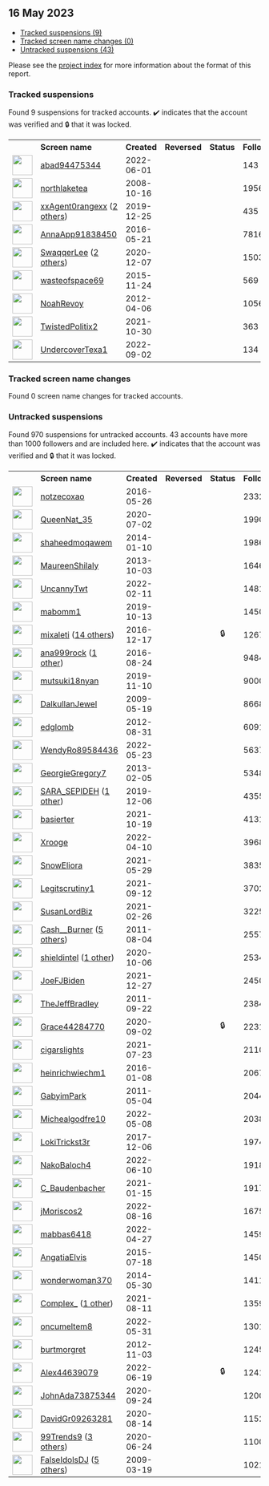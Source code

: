 ## 16 May 2023

* [Tracked suspensions (9)](#tracked-suspensions)
* [Tracked screen name changes (0)](#tracked-screen-name-changes)
* [Untracked suspensions (43)](#untracked-suspensions)

Please see the [project index](https://github.com/travisbrown/twitter-watch) for more information about the format of this report.

### Tracked suspensions

Found 9 suspensions for tracked accounts.
  ✔️ indicates that the account was verified and 🔒 that it was locked.

<table>
    <tr>
        <th></th>
        <th align="left">Screen name</th>
        <th align="left">Created</th>
        <th align="left">Reversed</th>
        <th align="left">Status</th>
        <th align="left">Followers</th>
        <th align="left">Ranking</th></tr>
    </tr>
        <tr>
            <td><a href="https://twitter.com/intent/user?user_id=1532099655399514112">
                <img src="https://pbs.twimg.com/profile_images/1537839899163901953/8kEhfboW_normal.jpg" width="40px" height="40px" align="center"/></a>
            </td>
            <td>
                <a href="https://twitter.com/abad94475344">abad94475344</a></td>
            <td>2022-06-01</td>
            <td></td>
            <td align="center"></td>
            <td>143</td>
            <td>10139</td>
        </tr>
        <tr>
            <td><a href="https://twitter.com/intent/user?user_id=16813689">
                <img src="https://pbs.twimg.com/profile_images/831864402689269760/eElQOJum_normal.jpg" width="40px" height="40px" align="center"/></a>
            </td>
            <td>
                <a href="https://twitter.com/northlaketea">northlaketea</a></td>
            <td>2008-10-16</td>
            <td></td>
            <td align="center"></td>
            <td>1956</td>
            <td>12506</td>
        </tr>
        <tr>
            <td><a href="https://twitter.com/intent/user?user_id=1209647852890337280">
                <img src="https://pbs.twimg.com/profile_images/1563411639327592448/9PAHeBF1_normal.jpg" width="40px" height="40px" align="center"/></a>
            </td>
            <td>
                <a href="https://twitter.com/xxAgent0rangexx">xxAgent0rangexx</a>&nbsp;(<a href="https://api.memory.lol/v1/tw/id/1209647852890337280">2 others</a>)&nbsp;</td>
            <td>2019-12-25</td>
            <td></td>
            <td align="center"></td>
            <td>435</td>
            <td>23384</td>
        </tr>
        <tr>
            <td><a href="https://twitter.com/intent/user?user_id=734168909553766405">
                <img src="https://pbs.twimg.com/profile_images/1587276715117658118/dTYCSi7U_normal.jpg" width="40px" height="40px" align="center"/></a>
            </td>
            <td>
                <a href="https://twitter.com/AnnaApp91838450">AnnaApp91838450</a></td>
            <td>2016-05-21</td>
            <td></td>
            <td align="center"></td>
            <td>78166</td>
            <td>26737</td>
        </tr>
        <tr>
            <td><a href="https://twitter.com/intent/user?user_id=1336059064137244681">
                <img src="https://pbs.twimg.com/profile_images/1510984478906269696/Y5wveUCm_normal.jpg" width="40px" height="40px" align="center"/></a>
            </td>
            <td>
                <a href="https://twitter.com/SwaqqerLee">SwaqqerLee</a>&nbsp;(<a href="https://api.memory.lol/v1/tw/id/1336059064137244681">2 others</a>)&nbsp;</td>
            <td>2020-12-07</td>
            <td></td>
            <td align="center"></td>
            <td>15030</td>
            <td>27674</td>
        </tr>
        <tr>
            <td><a href="https://twitter.com/intent/user?user_id=4347659840">
                <img src="https://pbs.twimg.com/profile_images/1587875319960276993/Q8XTMSNT_normal.jpg" width="40px" height="40px" align="center"/></a>
            </td>
            <td>
                <a href="https://twitter.com/wasteofspace69">wasteofspace69</a></td>
            <td>2015-11-24</td>
            <td></td>
            <td align="center"></td>
            <td>569</td>
            <td>31018</td>
        </tr>
        <tr>
            <td><a href="https://twitter.com/intent/user?user_id=546731540">
                <img src="https://pbs.twimg.com/profile_images/1530939673333358592/ijoamf0q_normal.jpg" width="40px" height="40px" align="center"/></a>
            </td>
            <td>
                <a href="https://twitter.com/NoahRevoy">NoahRevoy</a></td>
            <td>2012-04-06</td>
            <td></td>
            <td align="center"></td>
            <td>10569</td>
            <td>41240</td>
        </tr>
        <tr>
            <td><a href="https://twitter.com/intent/user?user_id=1454482682109472770">
                <img src="https://pbs.twimg.com/profile_images/1546608310882865155/8gnkm-IE_normal.jpg" width="40px" height="40px" align="center"/></a>
            </td>
            <td>
                <a href="https://twitter.com/TwistedPolitix2">TwistedPolitix2</a></td>
            <td>2021-10-30</td>
            <td></td>
            <td align="center"></td>
            <td>363</td>
            <td>95949</td>
        </tr>
        <tr>
            <td><a href="https://twitter.com/intent/user?user_id=1565783229629710338">
                <img src="https://pbs.twimg.com/profile_images/1565797165628375042/aHprJz3M_normal.jpg" width="40px" height="40px" align="center"/></a>
            </td>
            <td>
                <a href="https://twitter.com/UndercoverTexa1">UndercoverTexa1</a></td>
            <td>2022-09-02</td>
            <td></td>
            <td align="center"></td>
            <td>134</td>
            <td>98400</td>
        </tr></table>

### Tracked screen name changes

Found 0 screen name changes for tracked accounts.

### Untracked suspensions

Found 970 suspensions for untracked accounts.
43 accounts have more than 1000 followers and are included here.
  ✔️ indicates that the account was verified and 🔒 that it was locked.

<table>
    <tr>
        <th></th>
        <th align="left">Screen name</th>
        <th align="left">Created</th>
        <th align="left">Reversed</th>
        <th align="left">Status</th>
        <th align="left">Followers</th>
    </tr>
        <tr>
            <td><a href="https://twitter.com/intent/user?user_id=735887272353107968">
                <img src="https://pbs.twimg.com/profile_images/1470171587739631618/B4WK27yy_normal.jpg" width="40px" height="40px" align="center"/></a>
            </td>
            <td>
                <a href="https://twitter.com/notzecoxao">notzecoxao</a></td>
            <td>2016-05-26</td>
            <td></td>
            <td align="center"></td>
            <td>23325</td>
        </tr>
        <tr>
            <td><a href="https://twitter.com/intent/user?user_id=1278822088908906498">
                <img src="https://pbs.twimg.com/profile_images/1592811878299959298/RzQZmenW_normal.jpg" width="40px" height="40px" align="center"/></a>
            </td>
            <td>
                <a href="https://twitter.com/QueenNat_35">QueenNat_35</a></td>
            <td>2020-07-02</td>
            <td></td>
            <td align="center"></td>
            <td>19906</td>
        </tr>
        <tr>
            <td><a href="https://twitter.com/intent/user?user_id=2284952059">
                <img src="https://pbs.twimg.com/profile_images/739808351413018624/PGTiizRR_normal.jpg" width="40px" height="40px" align="center"/></a>
            </td>
            <td>
                <a href="https://twitter.com/shaheedmoqawem">shaheedmoqawem</a></td>
            <td>2014-01-10</td>
            <td></td>
            <td align="center"></td>
            <td>19865</td>
        </tr>
        <tr>
            <td><a href="https://twitter.com/intent/user?user_id=1931585845">
                <img src="https://pbs.twimg.com/profile_images/417778917487812608/-mT4lt41_normal.png" width="40px" height="40px" align="center"/></a>
            </td>
            <td>
                <a href="https://twitter.com/MaureenShilaly">MaureenShilaly</a></td>
            <td>2013-10-03</td>
            <td></td>
            <td align="center"></td>
            <td>16469</td>
        </tr>
        <tr>
            <td><a href="https://twitter.com/intent/user?user_id=1491964206861619202">
                <img src="https://pbs.twimg.com/profile_images/1538744756150276097/m64i8Srw_normal.jpg" width="40px" height="40px" align="center"/></a>
            </td>
            <td>
                <a href="https://twitter.com/UncannyTwt">UncannyTwt</a></td>
            <td>2022-02-11</td>
            <td></td>
            <td align="center"></td>
            <td>14814</td>
        </tr>
        <tr>
            <td><a href="https://twitter.com/intent/user?user_id=1183398474928312321">
                <img src="https://pbs.twimg.com/profile_images/1183498476769939456/EjGDC6Xu_normal.jpg" width="40px" height="40px" align="center"/></a>
            </td>
            <td>
                <a href="https://twitter.com/mabomm1">mabomm1</a></td>
            <td>2019-10-13</td>
            <td></td>
            <td align="center"></td>
            <td>14508</td>
        </tr>
        <tr>
            <td><a href="https://twitter.com/intent/user?user_id=810070961450086404">
                <img src="https://pbs.twimg.com/profile_images/1576974312472547328/uC6n40yb_normal.jpg" width="40px" height="40px" align="center"/></a>
            </td>
            <td>
                <a href="https://twitter.com/mixaleti">mixaleti</a>&nbsp;(<a href="https://api.memory.lol/v1/tw/id/810070961450086404">14 others</a>)&nbsp;</td>
            <td>2016-12-17</td>
            <td></td>
            <td align="center">🔒</td>
            <td>12671</td>
        </tr>
        <tr>
            <td><a href="https://twitter.com/intent/user?user_id=768491635336503296">
                <img src="https://pbs.twimg.com/profile_images/1516517388417699844/2wMDFXyk_normal.jpg" width="40px" height="40px" align="center"/></a>
            </td>
            <td>
                <a href="https://twitter.com/ana999rock">ana999rock</a>&nbsp;(<a href="https://api.memory.lol/v1/tw/id/768491635336503296">1 other</a>)&nbsp;</td>
            <td>2016-08-24</td>
            <td></td>
            <td align="center"></td>
            <td>9484</td>
        </tr>
        <tr>
            <td><a href="https://twitter.com/intent/user?user_id=1193331431767822337">
                <img src="https://pbs.twimg.com/profile_images/1518480105118466048/CvuhRihU_normal.jpg" width="40px" height="40px" align="center"/></a>
            </td>
            <td>
                <a href="https://twitter.com/mutsuki18nyan">mutsuki18nyan</a></td>
            <td>2019-11-10</td>
            <td></td>
            <td align="center"></td>
            <td>9000</td>
        </tr>
        <tr>
            <td><a href="https://twitter.com/intent/user?user_id=41148297">
                <img src="https://pbs.twimg.com/profile_images/3288582235/a6f634254939c111ad3491d544281295_normal.jpeg" width="40px" height="40px" align="center"/></a>
            </td>
            <td>
                <a href="https://twitter.com/DalkullanJewel">DalkullanJewel</a></td>
            <td>2009-05-19</td>
            <td></td>
            <td align="center"></td>
            <td>8668</td>
        </tr>
        <tr>
            <td><a href="https://twitter.com/intent/user?user_id=794426588">
                <img src="https://pbs.twimg.com/profile_images/996873037197737986/iXL3lJMY_normal.jpg" width="40px" height="40px" align="center"/></a>
            </td>
            <td>
                <a href="https://twitter.com/edglomb">edglomb</a></td>
            <td>2012-08-31</td>
            <td></td>
            <td align="center"></td>
            <td>6091</td>
        </tr>
        <tr>
            <td><a href="https://twitter.com/intent/user?user_id=1528780666397110282">
                <img src="https://pbs.twimg.com/profile_images/1528781053829124097/jhIhVD-Q_normal.jpg" width="40px" height="40px" align="center"/></a>
            </td>
            <td>
                <a href="https://twitter.com/WendyRo89584436">WendyRo89584436</a></td>
            <td>2022-05-23</td>
            <td></td>
            <td align="center"></td>
            <td>5637</td>
        </tr>
        <tr>
            <td><a href="https://twitter.com/intent/user?user_id=1150633502">
                <img src="https://pbs.twimg.com/profile_images/3210993730/3afa964e3ec5fc9efa4b751fa092d9b9_normal.jpeg" width="40px" height="40px" align="center"/></a>
            </td>
            <td>
                <a href="https://twitter.com/GeorgieGregory7">GeorgieGregory7</a></td>
            <td>2013-02-05</td>
            <td></td>
            <td align="center"></td>
            <td>5348</td>
        </tr>
        <tr>
            <td><a href="https://twitter.com/intent/user?user_id=1203063586098159617">
                <img src="https://pbs.twimg.com/profile_images/1577663679025274881/1inuW6sO_normal.jpg" width="40px" height="40px" align="center"/></a>
            </td>
            <td>
                <a href="https://twitter.com/SARA_SEPIDEH">SARA_SEPIDEH</a>&nbsp;(<a href="https://api.memory.lol/v1/tw/id/1203063586098159617">1 other</a>)&nbsp;</td>
            <td>2019-12-06</td>
            <td></td>
            <td align="center"></td>
            <td>4355</td>
        </tr>
        <tr>
            <td><a href="https://twitter.com/intent/user?user_id=1450457714497314825">
                <img src="https://pbs.twimg.com/profile_images/1592400285774893058/gshfAXLZ_normal.jpg" width="40px" height="40px" align="center"/></a>
            </td>
            <td>
                <a href="https://twitter.com/basierter">basierter</a></td>
            <td>2021-10-19</td>
            <td></td>
            <td align="center"></td>
            <td>4131</td>
        </tr>
        <tr>
            <td><a href="https://twitter.com/intent/user?user_id=1513179807252688900">
                <img src="https://pbs.twimg.com/profile_images/1545373255778926592/6aZ7eJsf_normal.jpg" width="40px" height="40px" align="center"/></a>
            </td>
            <td>
                <a href="https://twitter.com/Xrooge">Xrooge</a></td>
            <td>2022-04-10</td>
            <td></td>
            <td align="center"></td>
            <td>3968</td>
        </tr>
        <tr>
            <td><a href="https://twitter.com/intent/user?user_id=1398451633244323842">
                <img src="https://pbs.twimg.com/profile_images/1478748980481859589/FSlspywB_normal.jpg" width="40px" height="40px" align="center"/></a>
            </td>
            <td>
                <a href="https://twitter.com/SnowEliora">SnowEliora</a></td>
            <td>2021-05-29</td>
            <td></td>
            <td align="center"></td>
            <td>3835</td>
        </tr>
        <tr>
            <td><a href="https://twitter.com/intent/user?user_id=1436979375568834564">
                <img src="https://pbs.twimg.com/profile_images/1436979638249607169/Jto3abIy_normal.jpg" width="40px" height="40px" align="center"/></a>
            </td>
            <td>
                <a href="https://twitter.com/Legitscrutiny1">Legitscrutiny1</a></td>
            <td>2021-09-12</td>
            <td></td>
            <td align="center"></td>
            <td>3702</td>
        </tr>
        <tr>
            <td><a href="https://twitter.com/intent/user?user_id=1365422929652154370">
                <img src="https://pbs.twimg.com/profile_images/1487538702310158337/1OW7fwN5_normal.jpg" width="40px" height="40px" align="center"/></a>
            </td>
            <td>
                <a href="https://twitter.com/SusanLordBiz">SusanLordBiz</a></td>
            <td>2021-02-26</td>
            <td></td>
            <td align="center"></td>
            <td>3225</td>
        </tr>
        <tr>
            <td><a href="https://twitter.com/intent/user?user_id=348316206">
                <img src="https://pbs.twimg.com/profile_images/1587472920443510784/k2_go7pa_normal.jpg" width="40px" height="40px" align="center"/></a>
            </td>
            <td>
                <a href="https://twitter.com/Cash__Burner">Cash__Burner</a>&nbsp;(<a href="https://api.memory.lol/v1/tw/id/348316206">5 others</a>)&nbsp;</td>
            <td>2011-08-04</td>
            <td></td>
            <td align="center"></td>
            <td>2557</td>
        </tr>
        <tr>
            <td><a href="https://twitter.com/intent/user?user_id=1313361092484227072">
                <img src="https://pbs.twimg.com/profile_images/1483875202895335432/ngoazwIC_normal.jpg" width="40px" height="40px" align="center"/></a>
            </td>
            <td>
                <a href="https://twitter.com/shieldintel">shieldintel</a>&nbsp;(<a href="https://api.memory.lol/v1/tw/id/1313361092484227072">1 other</a>)&nbsp;</td>
            <td>2020-10-06</td>
            <td></td>
            <td align="center"></td>
            <td>2534</td>
        </tr>
        <tr>
            <td><a href="https://twitter.com/intent/user?user_id=1475526041707978757">
                <img src="https://pbs.twimg.com/profile_images/1534006948470874112/z39WUy1B_normal.jpg" width="40px" height="40px" align="center"/></a>
            </td>
            <td>
                <a href="https://twitter.com/JoeFJBiden">JoeFJBiden</a></td>
            <td>2021-12-27</td>
            <td></td>
            <td align="center"></td>
            <td>2450</td>
        </tr>
        <tr>
            <td><a href="https://twitter.com/intent/user?user_id=378185853">
                <img src="https://pbs.twimg.com/profile_images/1326027528243437568/nsmFtcc4_normal.jpg" width="40px" height="40px" align="center"/></a>
            </td>
            <td>
                <a href="https://twitter.com/TheJeffBradley">TheJeffBradley</a></td>
            <td>2011-09-22</td>
            <td></td>
            <td align="center"></td>
            <td>2384</td>
        </tr>
        <tr>
            <td><a href="https://twitter.com/intent/user?user_id=1301017488210055170">
                <img src="https://pbs.twimg.com/profile_images/1445225143467331585/lsA4nlx3_normal.jpg" width="40px" height="40px" align="center"/></a>
            </td>
            <td>
                <a href="https://twitter.com/Grace44284770">Grace44284770</a></td>
            <td>2020-09-02</td>
            <td></td>
            <td align="center">🔒</td>
            <td>2231</td>
        </tr>
        <tr>
            <td><a href="https://twitter.com/intent/user?user_id=1418692867283841024">
                <img src="https://pbs.twimg.com/profile_images/1509225611080142849/zvxvbDX6_normal.jpg" width="40px" height="40px" align="center"/></a>
            </td>
            <td>
                <a href="https://twitter.com/cigarslights">cigarslights</a></td>
            <td>2021-07-23</td>
            <td></td>
            <td align="center"></td>
            <td>2110</td>
        </tr>
        <tr>
            <td><a href="https://twitter.com/intent/user?user_id=4747419382">
                <img src="https://pbs.twimg.com/profile_images/1074066518953115651/WwZOqfUC_normal.jpg" width="40px" height="40px" align="center"/></a>
            </td>
            <td>
                <a href="https://twitter.com/heinrichwiechm1">heinrichwiechm1</a></td>
            <td>2016-01-08</td>
            <td></td>
            <td align="center"></td>
            <td>2067</td>
        </tr>
        <tr>
            <td><a href="https://twitter.com/intent/user?user_id=292840680">
                <img src="https://pbs.twimg.com/profile_images/1494430723838783502/WloU8bX4_normal.jpg" width="40px" height="40px" align="center"/></a>
            </td>
            <td>
                <a href="https://twitter.com/GabyimPark">GabyimPark</a></td>
            <td>2011-05-04</td>
            <td></td>
            <td align="center"></td>
            <td>2044</td>
        </tr>
        <tr>
            <td><a href="https://twitter.com/intent/user?user_id=1523244399534219264">
                <img src="https://pbs.twimg.com/profile_images/1596290786152402946/1pvD9A_g_normal.jpg" width="40px" height="40px" align="center"/></a>
            </td>
            <td>
                <a href="https://twitter.com/Michealgodfre10">Michealgodfre10</a></td>
            <td>2022-05-08</td>
            <td></td>
            <td align="center"></td>
            <td>2038</td>
        </tr>
        <tr>
            <td><a href="https://twitter.com/intent/user?user_id=938222651281215488">
                <img src="https://pbs.twimg.com/profile_images/1595144968418492416/7re_rHx8_normal.jpg" width="40px" height="40px" align="center"/></a>
            </td>
            <td>
                <a href="https://twitter.com/LokiTrickst3r">LokiTrickst3r</a></td>
            <td>2017-12-06</td>
            <td></td>
            <td align="center"></td>
            <td>1974</td>
        </tr>
        <tr>
            <td><a href="https://twitter.com/intent/user?user_id=1535063304367906821">
                <img src="https://pbs.twimg.com/profile_images/1571093206250528769/DT0GjhVZ_normal.jpg" width="40px" height="40px" align="center"/></a>
            </td>
            <td>
                <a href="https://twitter.com/NakoBaloch4">NakoBaloch4</a></td>
            <td>2022-06-10</td>
            <td></td>
            <td align="center"></td>
            <td>1918</td>
        </tr>
        <tr>
            <td><a href="https://twitter.com/intent/user?user_id=1350153279930560512">
                <img src="https://pbs.twimg.com/profile_images/1350153889241313282/CB8Tp-AC_normal.jpg" width="40px" height="40px" align="center"/></a>
            </td>
            <td>
                <a href="https://twitter.com/C_Baudenbacher">C_Baudenbacher</a></td>
            <td>2021-01-15</td>
            <td></td>
            <td align="center"></td>
            <td>1917</td>
        </tr>
        <tr>
            <td><a href="https://twitter.com/intent/user?user_id=1559525399100592128">
                <img src="https://pbs.twimg.com/profile_images/1559525717406359555/VoVTMZE8_normal.jpg" width="40px" height="40px" align="center"/></a>
            </td>
            <td>
                <a href="https://twitter.com/jMoriscos2">jMoriscos2</a></td>
            <td>2022-08-16</td>
            <td></td>
            <td align="center"></td>
            <td>1675</td>
        </tr>
        <tr>
            <td><a href="https://twitter.com/intent/user?user_id=1519315260267954176">
                <img src="https://pbs.twimg.com/profile_images/1596716356824621056/iODj6e7g_normal.jpg" width="40px" height="40px" align="center"/></a>
            </td>
            <td>
                <a href="https://twitter.com/mabbas6418">mabbas6418</a></td>
            <td>2022-04-27</td>
            <td></td>
            <td align="center"></td>
            <td>1459</td>
        </tr>
        <tr>
            <td><a href="https://twitter.com/intent/user?user_id=3381841943">
                <img src="https://pbs.twimg.com/profile_images/1553958180778135552/fzpUrJrZ_normal.jpg" width="40px" height="40px" align="center"/></a>
            </td>
            <td>
                <a href="https://twitter.com/AngatiaElvis">AngatiaElvis</a></td>
            <td>2015-07-18</td>
            <td></td>
            <td align="center"></td>
            <td>1450</td>
        </tr>
        <tr>
            <td><a href="https://twitter.com/intent/user?user_id=2572823847">
                <img src="https://pbs.twimg.com/profile_images/832767401833877504/rdeQkyJv_normal.jpg" width="40px" height="40px" align="center"/></a>
            </td>
            <td>
                <a href="https://twitter.com/wonderwoman370">wonderwoman370</a></td>
            <td>2014-05-30</td>
            <td></td>
            <td align="center"></td>
            <td>1411</td>
        </tr>
        <tr>
            <td><a href="https://twitter.com/intent/user?user_id=1425597829905592320">
                <img src="https://pbs.twimg.com/profile_images/1506643074713374722/5_amHubn_normal.jpg" width="40px" height="40px" align="center"/></a>
            </td>
            <td>
                <a href="https://twitter.com/CompIex_">CompIex_</a>&nbsp;(<a href="https://api.memory.lol/v1/tw/id/1425597829905592320">1 other</a>)&nbsp;</td>
            <td>2021-08-11</td>
            <td></td>
            <td align="center"></td>
            <td>1359</td>
        </tr>
        <tr>
            <td><a href="https://twitter.com/intent/user?user_id=1531516175842172931">
                <img src="https://abs.twimg.com/sticky/default_profile_images/default_profile_normal.png" width="40px" height="40px" align="center"/></a>
            </td>
            <td>
                <a href="https://twitter.com/oncumeltem8">oncumeltem8</a></td>
            <td>2022-05-31</td>
            <td></td>
            <td align="center"></td>
            <td>1301</td>
        </tr>
        <tr>
            <td><a href="https://twitter.com/intent/user?user_id=922497608">
                <img src="https://pbs.twimg.com/profile_images/378800000606315463/12483eb2d3d125359c4722a63f75f6dc_normal.jpeg" width="40px" height="40px" align="center"/></a>
            </td>
            <td>
                <a href="https://twitter.com/burtmorgret">burtmorgret</a></td>
            <td>2012-11-03</td>
            <td></td>
            <td align="center"></td>
            <td>1245</td>
        </tr>
        <tr>
            <td><a href="https://twitter.com/intent/user?user_id=1538511580748455936">
                <img src="https://pbs.twimg.com/profile_images/1538517567672832003/cX7S8SU3_normal.jpg" width="40px" height="40px" align="center"/></a>
            </td>
            <td>
                <a href="https://twitter.com/Alex44639079">Alex44639079</a></td>
            <td>2022-06-19</td>
            <td></td>
            <td align="center">🔒</td>
            <td>1241</td>
        </tr>
        <tr>
            <td><a href="https://twitter.com/intent/user?user_id=1309012924950892544">
                <img src="https://abs.twimg.com/sticky/default_profile_images/default_profile_normal.png" width="40px" height="40px" align="center"/></a>
            </td>
            <td>
                <a href="https://twitter.com/JohnAda73875344">JohnAda73875344</a></td>
            <td>2020-09-24</td>
            <td></td>
            <td align="center"></td>
            <td>1200</td>
        </tr>
        <tr>
            <td><a href="https://twitter.com/intent/user?user_id=1294317750270263297">
                <img src="https://pbs.twimg.com/profile_images/1294321934235295746/-YTT5R7h_normal.jpg" width="40px" height="40px" align="center"/></a>
            </td>
            <td>
                <a href="https://twitter.com/DavidGr09263281">DavidGr09263281</a></td>
            <td>2020-08-14</td>
            <td></td>
            <td align="center"></td>
            <td>1152</td>
        </tr>
        <tr>
            <td><a href="https://twitter.com/intent/user?user_id=1275746657863233538">
                <img src="https://pbs.twimg.com/profile_images/1596919624817180672/7VQCNlSX_normal.png" width="40px" height="40px" align="center"/></a>
            </td>
            <td>
                <a href="https://twitter.com/99Trends9">99Trends9</a>&nbsp;(<a href="https://api.memory.lol/v1/tw/id/1275746657863233538">3 others</a>)&nbsp;</td>
            <td>2020-06-24</td>
            <td></td>
            <td align="center"></td>
            <td>1100</td>
        </tr>
        <tr>
            <td><a href="https://twitter.com/intent/user?user_id=25197156">
                <img src="https://pbs.twimg.com/profile_images/1139732506498891776/ISsq8-5W_normal.png" width="40px" height="40px" align="center"/></a>
            </td>
            <td>
                <a href="https://twitter.com/FalseIdolsDJ">FalseIdolsDJ</a>&nbsp;(<a href="https://api.memory.lol/v1/tw/id/25197156">5 others</a>)&nbsp;</td>
            <td>2009-03-19</td>
            <td></td>
            <td align="center"></td>
            <td>1021</td>
        </tr></table>

